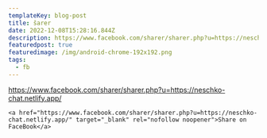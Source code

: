 ```yaml
---
templateKey: blog-post
title: šarer
date: 2022-12-08T15:28:16.844Z
description: https://www.facebook.com/sharer/sharer.php?u=https://neschko-chat.netlify.app/
featuredpost: true
featuredimage: /img/android-chrome-192x192.png
tags:
  - fb
---
```

https://www.facebook.com/sharer/sharer.php?u=https://neschko-chat.netlify.app/

```
<a href="https://www.facebook.com/sharer/sharer.php?u=https://neschko-chat.netlify.app/" target="_blank" rel="nofollow noopener">Share on FaceBook</a>
```